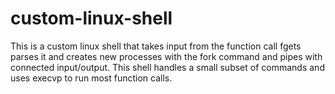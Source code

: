 # custom-linux-shell

This is a custom linux shell that takes input from the function call fgets parses it and creates new processes with the fork command and pipes with connected input/output.
This shell handles a small subset of commands and uses execvp to run most function calls. 
